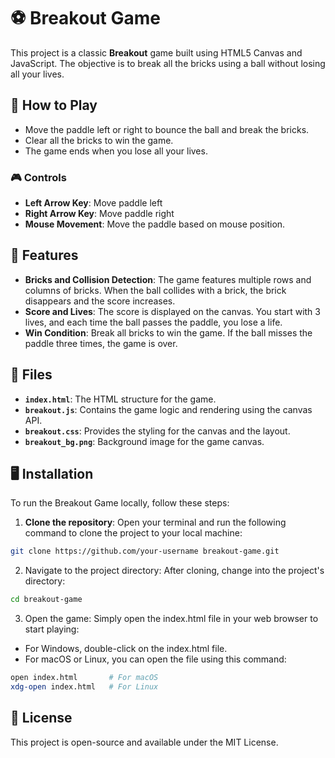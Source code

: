 #  ⚽ Breakout Game

This project is a classic **Breakout** game built using HTML5 Canvas and JavaScript. The objective is to break all the bricks using a ball without losing all your lives.

## 🎲 How to Play

- Move the paddle left or right to bounce the ball and break the bricks.
- Clear all the bricks to win the game.
- The game ends when you lose all your lives.

### 🎮 Controls
- **Left Arrow Key**: Move paddle left
- **Right Arrow Key**: Move paddle right
- **Mouse Movement**: Move the paddle based on mouse position.

## 🚀 Features

- **Bricks and Collision Detection**: The game features multiple rows and columns of bricks. When the ball collides with a brick, the brick disappears and the score increases.
- **Score and Lives**: The score is displayed on the canvas. You start with 3 lives, and each time the ball passes the paddle, you lose a life.
- **Win Condition**: Break all bricks to win the game. If the ball misses the paddle three times, the game is over.

## 📁 Files

- **`index.html`**: The HTML structure for the game.
- **`breakout.js`**: Contains the game logic and rendering using the canvas API.
- **`breakout.css`**: Provides the styling for the canvas and the layout.
- **`breakout_bg.png`**: Background image for the game canvas.

## 🖥️ Installation

To run the Breakout Game locally, follow these steps:

1. **Clone the repository**:
   Open your terminal and run the following command to clone the project to your local machine: 


```bash 
git clone https://github.com/your-username breakout-game.git
```

2. Navigate to the project directory: After cloning, change into the project's directory:
```bash
cd breakout-game
```

3. Open the game: Simply open the index.html file in your web browser to start playing:

- For Windows, double-click on the index.html file.
- For macOS or Linux, you can open the file using this command:
```bash
open index.html       # For macOS
xdg-open index.html   # For Linux
```

## 📌 License

This project is open-source and available under the MIT License.
